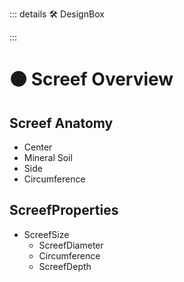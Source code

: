 ::: details 🛠 DesignBox



:::

# 🟠 <move>Screef Overview </move>

## Screef Anatomy
- Center
- Mineral Soil
- Side
- Circumference


## ScreefProperties

- ScreefSize
    - ScreefDiameter
    - Circumference
    - ScreefDepth
